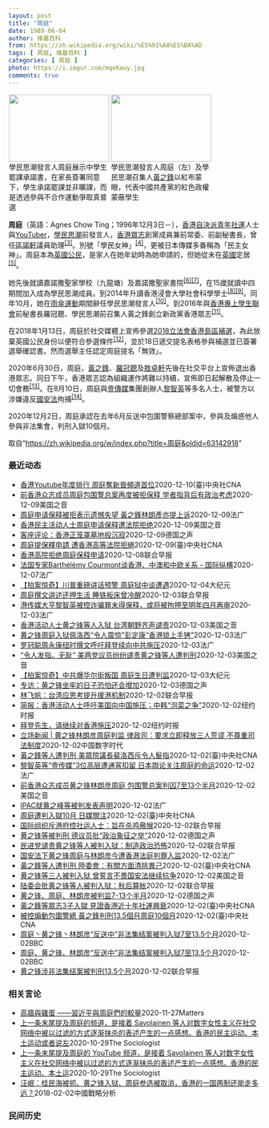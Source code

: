 ```yaml
---
layout: post
title: "周庭"
date: 1989-06-04
author: 维基百科
from: https://zh.wikipedia.org/wiki/%E5%91%A8%E5%BA%AD
tags: [ 周庭, 维基百科 ]
categories: [ 周庭 ]
photo: https://i.imgur.com/mqeKauy.jpg
comments: true
---
```

<div class="mw-parser-output">
<style data-mw-deduplicate="TemplateStyles:r61200722/mw-parser-output/.tmulti">.mw-parser-output .tmulti .thumbinner{display:flex;flex-direction:column}.mw-parser-output .tmulti .trow{display:flex;flex-direction:row;clear:left;flex-wrap:wrap;width:100%;box-sizing:border-box}.mw-parser-output .tmulti .tsingle{margin:1px;float:left}.mw-parser-output .tmulti .theader{clear:both;font-weight:bold;text-align:center;align-self:center;background-color:transparent;width:100%}.mw-parser-output .tmulti .thumbcaption{text-align:left;background-color:transparent}.mw-parser-output .tmulti .text-align-left{text-align:left}.mw-parser-output .tmulti .text-align-right{text-align:right}.mw-parser-output .tmulti .text-align-center{text-align:center}@media all and (max-width:720px){.mw-parser-output .tmulti .thumbinner{width:100%!important;box-sizing:border-box;max-width:none!important;align-items:center}.mw-parser-output .tmulti .trow{justify-content:center}.mw-parser-output .tmulti .tsingle{float:none!important;max-width:100%!important;box-sizing:border-box;text-align:center}.mw-parser-output .tmulti .thumbcaption{text-align:center}}</style><div class="thumb tmulti tright"><div class="thumbinner" style="width:408px;max-width:408px"><div class="trow"><div class="tsingle" style="width:202px;max-width:202px"><div class="thumbimage"><a href="/wiki/File:%E9%A6%99%E6%B8%AF%E5%AD%B8%E6%B0%91%E6%80%9D%E6%BD%AE%E5%AE%A3%E4%BD%88926%E4%B8%AD%E5%AD%B8%E7%94%9F%E7%BD%B7%E8%AA%B2%E5%AE%89%E6%8E%92_(2).jpg" class="image"><img alt="" src="//upload.wikimedia.org/wikipedia/commons/thumb/f/f4/%E9%A6%99%E6%B8%AF%E5%AD%B8%E6%B0%91%E6%80%9D%E6%BD%AE%E5%AE%A3%E4%BD%88926%E4%B8%AD%E5%AD%B8%E7%94%9F%E7%BD%B7%E8%AA%B2%E5%AE%89%E6%8E%92_%282%29.jpg/200px-%E9%A6%99%E6%B8%AF%E5%AD%B8%E6%B0%91%E6%80%9D%E6%BD%AE%E5%AE%A3%E4%BD%88926%E4%B8%AD%E5%AD%B8%E7%94%9F%E7%BD%B7%E8%AA%B2%E5%AE%89%E6%8E%92_%282%29.jpg" decoding="async" width="200" height="134" srcset="//upload.wikimedia.org/wikipedia/commons/thumb/f/f4/%E9%A6%99%E6%B8%AF%E5%AD%B8%E6%B0%91%E6%80%9D%E6%BD%AE%E5%AE%A3%E4%BD%88926%E4%B8%AD%E5%AD%B8%E7%94%9F%E7%BD%B7%E8%AA%B2%E5%AE%89%E6%8E%92_%282%29.jpg/300px-%E9%A6%99%E6%B8%AF%E5%AD%B8%E6%B0%91%E6%80%9D%E6%BD%AE%E5%AE%A3%E4%BD%88926%E4%B8%AD%E5%AD%B8%E7%94%9F%E7%BD%B7%E8%AA%B2%E5%AE%89%E6%8E%92_%282%29.jpg 1.5x, //upload.wikimedia.org/wikipedia/commons/thumb/f/f4/%E9%A6%99%E6%B8%AF%E5%AD%B8%E6%B0%91%E6%80%9D%E6%BD%AE%E5%AE%A3%E4%BD%88926%E4%B8%AD%E5%AD%B8%E7%94%9F%E7%BD%B7%E8%AA%B2%E5%AE%89%E6%8E%92_%282%29.jpg/400px-%E9%A6%99%E6%B8%AF%E5%AD%B8%E6%B0%91%E6%80%9D%E6%BD%AE%E5%AE%A3%E4%BD%88926%E4%B8%AD%E5%AD%B8%E7%94%9F%E7%BD%B7%E8%AA%B2%E5%AE%89%E6%8E%92_%282%29.jpg 2x" data-file-width="1024" data-file-height="685"></a></div><div class="thumbcaption">學民思潮發言人周庭展示中學生罷課承諾書，在家長簽署同意下，學生承諾罷課並非曠課，而是透過參與不合作運動爭取真普選</div></div><div class="tsingle" style="width:202px;max-width:202px"><div class="thumbimage"><a href="/wiki/File:%E9%A6%99%E6%B8%AF%E5%AD%B8%E6%B0%91%E6%80%9D%E6%BD%AE%E5%AE%A3%E4%BD%88926%E4%B8%AD%E5%AD%B8%E7%94%9F%E7%BD%B7%E8%AA%B2%E5%AE%89%E6%8E%92_(6).jpg" class="image"><img alt="" src="//upload.wikimedia.org/wikipedia/commons/thumb/a/ab/%E9%A6%99%E6%B8%AF%E5%AD%B8%E6%B0%91%E6%80%9D%E6%BD%AE%E5%AE%A3%E4%BD%88926%E4%B8%AD%E5%AD%B8%E7%94%9F%E7%BD%B7%E8%AA%B2%E5%AE%89%E6%8E%92_%286%29.jpg/200px-%E9%A6%99%E6%B8%AF%E5%AD%B8%E6%B0%91%E6%80%9D%E6%BD%AE%E5%AE%A3%E4%BD%88926%E4%B8%AD%E5%AD%B8%E7%94%9F%E7%BD%B7%E8%AA%B2%E5%AE%89%E6%8E%92_%286%29.jpg" decoding="async" width="200" height="134" srcset="//upload.wikimedia.org/wikipedia/commons/thumb/a/ab/%E9%A6%99%E6%B8%AF%E5%AD%B8%E6%B0%91%E6%80%9D%E6%BD%AE%E5%AE%A3%E4%BD%88926%E4%B8%AD%E5%AD%B8%E7%94%9F%E7%BD%B7%E8%AA%B2%E5%AE%89%E6%8E%92_%286%29.jpg/300px-%E9%A6%99%E6%B8%AF%E5%AD%B8%E6%B0%91%E6%80%9D%E6%BD%AE%E5%AE%A3%E4%BD%88926%E4%B8%AD%E5%AD%B8%E7%94%9F%E7%BD%B7%E8%AA%B2%E5%AE%89%E6%8E%92_%286%29.jpg 1.5x, //upload.wikimedia.org/wikipedia/commons/thumb/a/ab/%E9%A6%99%E6%B8%AF%E5%AD%B8%E6%B0%91%E6%80%9D%E6%BD%AE%E5%AE%A3%E4%BD%88926%E4%B8%AD%E5%AD%B8%E7%94%9F%E7%BD%B7%E8%AA%B2%E5%AE%89%E6%8E%92_%286%29.jpg/400px-%E9%A6%99%E6%B8%AF%E5%AD%B8%E6%B0%91%E6%80%9D%E6%BD%AE%E5%AE%A3%E4%BD%88926%E4%B8%AD%E5%AD%B8%E7%94%9F%E7%BD%B7%E8%AA%B2%E5%AE%89%E6%8E%92_%286%29.jpg 2x" data-file-width="1936" data-file-height="1296"></a></div><div class="thumbcaption">學民思潮發言人周庭（左）及學民思潮召集人<a href="/wiki/%E9%BB%83%E4%B9%8B%E9%8B%92" title="黃之鋒">黃之鋒</a>以紅布蒙眼，代表中國共產黨的紅色政權蒙蔽學生</div></div></div></div></div>
<p><b>周庭</b>（英語：<span lang="en">Agnes Chow Ting</span>；1996年12月3日<span class="useeditintro" title="Template:BLP editintro">－</span>），<a href="/wiki/%E9%A6%99%E6%B8%AF" title="香港">香港</a><a href="/wiki/%E8%87%AA%E6%B1%BA%E6%B4%BE" title="自決派">自決派</a><a href="/wiki/%E7%A4%BE%E6%9C%83%E9%81%8B%E5%8B%95" title="社會運動">青年社運</a>人士與<a href="/wiki/YouTuber" title="YouTuber">YouTuber</a>，<a href="/wiki/%E5%AD%B8%E6%B0%91%E6%80%9D%E6%BD%AE" title="學民思潮">學民思潮</a>前發言人，<a href="/wiki/%E9%A6%99%E6%B8%AF%E7%9C%BE%E5%BF%97" title="香港眾志">香港眾志</a>創黨成員兼前常委、前副秘書長，曾任<a href="/wiki/%E5%8D%80%E8%AB%BE%E8%BB%92" title="區諾軒">區諾軒</a>議員助理<sup id="cite_ref-3" class="reference"><a href="#cite_note-3">[3]</a></sup>。別號「學民女神」<sup id="cite_ref-:3_4-0" class="reference"><a href="#cite_note-:3-4">[4]</a></sup>，更被日本傳媒多番稱為「民主女神」。周庭本為<a href="/wiki/%E8%8B%B1%E5%9C%8B%E5%9C%8B%E7%B1%8D" class="mw-redirect" title="英國國籍">英國公民</a>，是家人在她年幼時為她申請的，但她從未在<a href="/wiki/%E8%8B%B1%E5%9C%8B" class="mw-redirect" title="英國">英國</a>定居<sup id="cite_ref-5" class="reference"><a href="#cite_note-5">[5]</a></sup>。
</p><p>她先後就讀嘉諾撒聖家學校（九龍塘）及嘉諾撒聖家書院<sup id="cite_ref-:4_6-0" class="reference"><a href="#cite_note-:4-6">[6]</a></sup><sup id="cite_ref-:5_7-0" class="reference"><a href="#cite_note-:5-7">[7]</a></sup>，在15歲就讀中四期間加入成為學民思潮成員。到2014年升讀香港浸會大學社會科學學士<sup id="cite_ref-:6_8-0" class="reference"><a href="#cite_note-:6-8">[8]</a></sup><sup id="cite_ref-:7_9-0" class="reference"><a href="#cite_note-:7-9">[9]</a></sup>。同年10月，她在<a href="/wiki/%E9%9B%A8%E5%82%98%E9%81%8B%E5%8B%95" class="mw-redirect" title="雨傘運動">雨傘運動</a>期間辭任學民思潮發言人<sup id="cite_ref-:8_10-0" class="reference"><a href="#cite_note-:8-10">[10]</a></sup>。到2016年與<a href="/wiki/%E9%A6%99%E6%B8%AF%E5%B0%88%E4%B8%8A%E5%AD%B8%E7%94%9F%E8%81%AF%E6%9C%83" title="香港專上學生聯會">香港專上學生聯會</a>前秘書長羅冠聰、學民思潮前召集人黃之鋒創立新政黨香港眾志<sup id="cite_ref-:9_11-0" class="reference"><a href="#cite_note-:9-11">[11]</a></sup>。
</p><p>在2018年1月13日，周庭於社交媒體上宣佈參選<a href="/wiki/2018%E5%B9%B43%E6%9C%88%E9%A6%99%E6%B8%AF%E7%AB%8B%E6%B3%95%E6%9C%83%E8%A3%9C%E9%81%B8" title="2018年3月香港立法會補選">2018立法會香港島區補選</a>，為此放棄英國公民身份以便符合參選條件<sup id="cite_ref-12" class="reference"><a href="#cite_note-12">[12]</a></sup>，並於18日遞交提名表格參與補選並已簽署選舉確認書。然而選舉主任認定周庭提名「無效」。
</p><p>2020年6月30日，周庭，<a href="/wiki/%E9%BB%83%E4%B9%8B%E9%8B%92" title="黃之鋒">黃之鋒</a>、<a href="/wiki/%E7%BE%85%E5%86%A0%E8%81%B0" title="羅冠聰">羅冠聰</a>及<a href="/w/index.php?title=%E6%95%96%E5%8D%93%E8%BB%92&amp;action=edit&amp;redlink=1" class="new" title="敖卓軒（页面不存在）">敖卓軒</a>先後在社交平台上宣佈退出香港眾志。同日下午，香港眾志認為組織運作將難以持續，宣佈即日起解散及停止一切會務<sup id="cite_ref-13" class="reference"><a href="#cite_note-13">[13]</a></sup>。在8月10日，周庭與<a href="/wiki/%E5%A3%B9%E5%82%B3%E5%AA%92" title="壹傳媒">壹傳媒</a>集團創辦人<a href="/wiki/%E9%BB%8E%E6%99%BA%E8%8B%B1" title="黎智英">黎智英</a>等多名人士，被警方以涉嫌違反<a href="/wiki/%E6%B8%AF%E7%89%88%E5%9C%8B%E5%AE%89%E6%B3%95" class="mw-redirect" title="港版國安法">國安法</a>拘捕<sup id="cite_ref-:10_14-0" class="reference"><a href="#cite_note-:10-14">[14]</a></sup>。
</p><p>2020年12月2日，周庭承認在去年6月反送中包圍警察總部案中，參與及煽惑他人參與非法集會，判刑入獄10個月。
</p>
</div><noscript><img src="//zh.wikipedia.org/wiki/Special:CentralAutoLogin/start?type=1x1" alt="" title="" width="1" height="1" style="border: none; position: absolute;"></noscript>
<div class="printfooter">取自“<a dir="ltr" href="https://zh.wikipedia.org/w/index.php?title=周庭&amp;oldid=63142918">https://zh.wikipedia.org/w/index.php?title=周庭&amp;oldid=63142918</a>”</div><div id="recent-news"><h3>最近动态</h3><ul><li><a href="https://nodebe4.github.io/waimei/2020-12-10/%E9%A6%99%E6%B8%AFYoutube%E5%B9%B4%E5%BA%A6%E6%8E%92%E8%A1%8C-%E5%91%A8%E5%BA%AD%E5%A5%AA%E6%96%B0%E6%99%89%E9%A0%BB%E9%81%93%E9%A6%96%E4%BD%8D" title="香港Youtube年度排行 周庭奪新晉頻道首位—— （中央社台北10日電）YouTube香港8日公布2020年度排行，周庭的頻道獲新晉頻道首位；香港電台製作「鏗鏘集：7.21誰主真相」獲年度熱門...">香港Youtube年度排行 周庭奪新晉頻道首位</a><time>2020-12-10</time><a class="tag">(臺)中央社CNA</a></li>
<li><a href="https://nodebe4.github.io/waimei/2020-12-09/%E5%89%8D%E9%A6%99%E6%B8%AF%E4%BC%97%E5%BF%97%E6%88%90%E5%91%98%E5%91%A8%E5%BA%AD%E5%8C%85%E5%9B%B4%E8%AD%A6%E6%80%BB%E6%A1%88%E5%86%8D%E5%BA%A6%E8%A2%AB%E6%8B%92%E4%BF%9D%E9%87%8A-%E5%AD%A6%E8%80%85%E6%8C%87%E8%83%8C%E5%90%8E%E6%9C%89%E6%94%BF%E6%B2%BB%E8%80%83%E8%99%91" title="前香港众志成员周庭包围警总案再度被拒保释 学者指背后有政治考虑—— Wed, 09 Dec 2020 16:53:05 GMT 前香港众志成员周庭 (资料图片） 前香港众志成员周庭与黄之锋及林朗...">前香港众志成员周庭包围警总案再度被拒保释 学者指背后有政治考虑</a><time>2020-12-09</time><a class="tag">美国之音</a></li>
<li><a href="https://nodebe4.github.io/waimei/2020-12-09/%E5%91%A8%E5%BA%AD%E7%94%B3%E8%AF%B7%E4%BF%9D%E9%87%8A%E8%A2%AB%E6%8B%92%E8%A1%A8%E7%A4%BA%E9%81%97%E6%86%BE%E5%A4%B1%E6%9C%9B-%E9%BB%83%E4%B9%8B%E9%8B%92%E6%9E%97%E6%9C%97%E5%BD%A5%E4%BA%A6%E6%8F%90%E4%B8%8A%E8%AF%89" title="周庭申请保释被拒表示遗憾失望 黃之鋒林朗彥亦提上诉—— 09/12/2020 - 12:27 前香港众志成员周庭被指去年6月21日包围湾仔警察总部，承认煽惑他人明知而参与未经批准集结，以及参与未...">周庭申请保释被拒表示遗憾失望 黃之鋒林朗彥亦提上诉</a><time>2020-12-09</time><a class="tag">法广</a></li>
<li><a href="https://nodebe4.github.io/waimei/2020-12-09/%E9%A6%99%E6%B8%AF%E6%B0%91%E4%B8%BB%E6%B4%BB%E5%8A%A8%E4%BA%BA%E5%A3%AB%E5%91%A8%E5%BA%AD%E7%94%B3%E8%AF%B7%E4%BF%9D%E9%87%8A%E9%81%AD%E6%B3%95%E9%99%A2%E6%8B%92%E7%BB%9D" title="香港民主活动人士周庭申请保释遭法院拒绝—— Wed, 09 Dec 2020 14:29:24 GMT 前香港众志成员周庭从警车上透过车窗向外看。（2020年8月10日） 前香港众志成员周庭因涉...">香港民主活动人士周庭申请保释遭法院拒绝</a><time>2020-12-09</time><a class="tag">美国之音</a></li>
<li><a href="https://nodebe4.github.io/waimei/2020-12-09/%E5%AE%A2%E5%BA%A7%E8%AF%84%E8%AE%BA-%E9%A6%99%E6%B8%AF%E6%AD%A3%E7%AC%BC%E7%BD%A9%E5%A2%93%E5%9C%B0%E8%88%AC%E6%B2%89%E5%AF%82" title="客座评论：香港正笼罩墓地般沉寂—— Alexander Görlach2020-12-09T13:13:10.874Z 黄之锋和他的另两名志同道合者林朗彦、周庭 （德国之声中文网）在香港，也有人...">客座评论：香港正笼罩墓地般沉寂</a><time>2020-12-09</time><a class="tag">德国之声</a></li>
<li><a href="https://nodebe4.github.io/waimei/2020-12-09/%E5%91%A8%E5%BA%AD%E6%8F%90%E4%BF%9D%E9%87%8B%E7%94%B3%E8%AB%8B-%E9%81%AD%E9%A6%99%E6%B8%AF%E9%AB%98%E7%AD%89%E6%B3%95%E9%99%A2%E6%8B%92%E7%B5%95" title="周庭提保釋申請 遭香港高等法院拒絕—— 前香港眾志成員周庭（前）向高等法院申請交保，9日遭拒絕。圖為周庭11月23日出庭。（中通社提供） （中央社記者張謙香港9日電）前香港眾志成員周庭早前被地方...">周庭提保釋申請 遭香港高等法院拒絕</a><time>2020-12-09</time><a class="tag">(臺)中央社CNA</a></li>
<li><a href="https://nodebe4.github.io/waimei/2020-12-08/%E9%A6%99%E6%B8%AF%E9%AB%98%E9%99%A2%E6%8B%92%E7%BB%9D%E5%91%A8%E5%BA%AD%E4%BF%9D%E9%87%8A%E7%94%B3%E8%AF%B7" title="香港高院拒绝周庭保释申请—— 前香港众志成员周庭因“6.21”包围警总事件被判入狱10个月，法庭今天拒绝了她的保释申请。 据星岛日报报道，周庭因去年“6.21”包围警总事件，承认煽惑他人参与未经...">香港高院拒绝周庭保释申请</a><time>2020-12-08</time><a class="tag">联合早报</a></li>
<li><a href="https://nodebe4.github.io/waimei/2020-12-07/%E6%B3%95%E5%9B%BD%E4%B8%93%E5%AE%B6Barth%C3%A9l%C3%A9my-Courmont%E8%B0%88%E9%A6%99%E6%B8%AF-%E4%B8%AD%E6%BE%B3%E5%92%8C%E4%B8%AD%E6%AC%A7%E5%85%B3%E7%B3%BB-%E5%9B%BD%E9%99%85%E7%BA%B5%E6%A8%AA" title="法国专家Barthélémy Courmont谈香港、中澳和中欧关系 - 国际纵横—— 08/12/2020 - 01:15 香港三名年轻的民主活动人士黄之锋、周庭和林朗彦因去年包围香港警察总部...">法国专家Barthélémy Courmont谈香港、中澳和中欧关系 - 国际纵横</a><time>2020-12-07</time><a class="tag">法广</a></li>
<li><a href="https://nodebe4.github.io/waimei/2020-12-04/%E6%8B%8D%E6%A1%88%E6%83%8A%E5%A5%87-%E5%B7%9D%E6%99%AE%E9%87%8D%E7%A3%85%E8%AE%B2%E8%AF%9D%E9%A2%84%E8%AD%A6-%E5%91%A8%E5%BA%AD%E7%8B%B1%E4%B8%AD%E8%B0%88%E9%81%AD%E9%81%87" title="【拍案惊奇】川普重磅讲话预警 周庭狱中谈遭遇—— 【大纪元2020年12月04日讯】大家好，欢迎收看《新闻拍案惊奇》，我是大宇。 【川普讲话重要讯息：奋战到底 别无选择】 美国总统川普在12月2...">【拍案惊奇】川普重磅讲话预警 周庭狱中谈遭遇</a><time>2020-12-04</time><a class="tag">大纪元</a></li>
<li><a href="https://nodebe4.github.io/waimei/2020-12-03/%E5%91%A8%E5%BA%AD%E6%92%B0%E6%96%87%E8%AE%B2%E8%BF%B0%E8%BF%98%E6%8A%BC%E7%94%9F%E6%B4%BB-%E7%9D%A1%E9%93%81%E6%9D%BF%E5%BA%8A%E6%9B%BE%E5%86%B7%E9%86%92" title="周庭撰文讲述还押生活 睡铁板床曾冷醒—— 此前因去年6月21日包围警总案被判入狱10个月的前香港众志高层周庭今天（3日）在个人社交媒体发表自己等候判刑期间，在拘留所写的公开信。 她在信中提到判刑...">周庭撰文讲述还押生活 睡铁板床曾冷醒</a><time>2020-12-03</time><a class="tag">联合早报</a></li>
<li><a href="https://nodebe4.github.io/waimei/2020-12-03/%E6%B8%AF%E4%BC%A0%E5%AA%92%E5%A4%A7%E4%BA%A8%E9%BB%8E%E6%99%BA%E8%8B%B1%E8%A2%AB%E6%8E%A7%E8%AF%88%E9%AA%97%E7%BD%AA%E6%9C%AA%E5%BE%97%E4%BF%9D%E9%87%8A-%E6%88%96%E5%B0%86%E8%A2%AB%E6%8B%98%E6%8A%BC%E8%87%B3%E6%98%8E%E5%B9%B4%E5%9B%9B%E6%9C%88%E5%86%8D%E5%AE%A1" title="港传媒大亨黎智英被控诈骗罪未得保释，或将被拘押至明年四月再审—— 03/12/2020 - 13:18 香港抗争运动领袖人物、前香港众志组织骨干成员黄之锋、周庭及郑朗彦被判刑入狱的同一天， 香港...">港传媒大亨黎智英被控诈骗罪未得保释，或将被拘押至明年四月再审</a><time>2020-12-03</time><a class="tag">法广</a></li>
<li><a href="https://nodebe4.github.io/waimei/2020-12-03/%E9%A6%99%E6%B8%AF%E6%B4%BB%E5%8A%A8%E4%BA%BA%E5%A3%AB%E9%BB%84%E4%B9%8B%E9%94%8B%E7%AD%89%E4%BA%BA%E5%85%A5%E7%8B%B1-%E5%8F%B0%E6%B9%BE%E6%9C%9D%E9%87%8E%E9%BD%90%E5%A3%B0%E8%B0%B4%E8%B4%A3" title="香港活动人士黄之锋等人入狱 台湾朝野齐声谴责—— Thu, 03 Dec 2020 09:44:04 GMT （自右至左）前香港众志秘书长黄之锋、主席林朗彦及成员周庭2020年11月23日到达西...">香港活动人士黄之锋等人入狱 台湾朝野齐声谴责</a><time>2020-12-03</time><a class="tag">美国之音</a></li>
<li><a href="https://nodebe4.github.io/waimei/2020-12-03/%E9%BB%84%E4%B9%8B%E9%94%8B%E5%91%A8%E5%BA%AD%E5%85%A5%E7%8B%B1%E4%BD%A9%E6%B4%9B%E8%A5%BF-%E4%BB%A4%E4%BA%BA%E9%9C%87%E6%83%8A-%E5%BD%AD%E5%AE%9A%E5%BA%B7-%E9%A6%99%E6%B8%AF%E9%94%81%E4%B8%8A%E6%89%8B%E9%93%90" title="黄之锋周庭入狱佩洛西“令人震惊”彭定康“香港锁上手铐”—— 03/12/2020 - 09:24 前香港众志秘书长黄之锋、成员周庭及主席林朗彦，因去年6月21日参与包围警察总部，被判囚7至13....">黄之锋周庭入狱佩洛西“令人震惊”彭定康“香港锁上手铐”</a><time>2020-12-03</time><a class="tag">法广</a></li>
<li><a href="https://nodebe4.github.io/waimei/2020-12-03/%E7%BD%97%E5%86%A0%E8%81%AA%E5%91%A8%E6%B0%B8%E5%BA%B7%E7%BA%BD%E6%97%B6%E6%92%B0%E6%96%87%E5%91%BC%E5%90%81%E6%8B%9C%E7%99%BB%E7%BB%AD%E5%90%91%E4%B8%AD%E5%85%B1%E6%96%BD%E5%8E%8B" title="罗冠聪周永康纽时撰文呼吁拜登续向中共施压—— 03/12/2020 - 09:44 在黄之锋、周庭和林朗彦三人因非法包围警察总部而被判入狱之际，他们的“民主战友”罗冠聪和周永康则在纽约时报撰文，...">罗冠聪周永康纽时撰文呼吁拜登续向中共施压</a><time>2020-12-03</time><a class="tag">法广</a></li>
<li><a href="https://nodebe4.github.io/waimei/2020-12-03/%E4%BB%A4%E4%BA%BA%E5%8F%91%E6%8C%87-%E6%97%A0%E8%80%BB-%E7%BE%8E%E4%B8%A4%E5%85%9A%E8%AE%AE%E5%91%98%E7%BA%B7%E7%BA%B7%E8%B0%B4%E8%B4%A3%E9%BB%84%E4%B9%8B%E9%94%8B%E7%AD%89%E4%BA%BA%E9%81%AD%E5%88%A4%E5%88%91" title="“令人发指、无耻” 美两党议员纷纷谴责黄之锋等人遭判刑—— Thu, 03 Dec 2020 07:57:55 GMT 资料照组图：（由左至右）黄之锋、林朗彦、周庭。 前香港众志秘书长黄之锋、前...">“令人发指、无耻” 美两党议员纷纷谴责黄之锋等人遭判刑</a><time>2020-12-03</time><a class="tag">美国之音</a></li>
<li><a href="https://nodebe4.github.io/waimei/2020-12-03/%E6%8B%8D%E6%A1%88%E6%83%8A%E5%A5%87-%E4%B8%AD%E5%85%B1%E7%88%86%E5%8D%8E%E5%B0%94%E8%A1%97%E5%8F%9B%E5%9B%BD-%E5%91%A8%E5%BA%AD%E7%94%9F%E6%97%A5%E9%81%AD%E5%88%A4%E7%9B%91" title="【拍案惊奇】中共爆华尔街叛国 周庭生日遭判监—— 【大纪元2020年12月03日讯】大家好，欢迎收看《新闻拍案惊奇》，我是大宇。 【川普对抗四种势力 林伍德：又是1776时刻】 11月3日之后，...">【拍案惊奇】中共爆华尔街叛国 周庭生日遭判监</a><time>2020-12-03</time><a class="tag">大纪元</a></li>
<li><a href="https://nodebe4.github.io/waimei/2020-12-03/%E4%B8%93%E8%AE%BF-%E9%BB%84%E4%B9%8B%E9%94%8B%E5%9D%90%E7%89%A2%E7%9A%84%E6%97%A5%E5%AD%90%E6%81%90%E6%80%95%E8%BF%98%E4%BC%9A%E5%A2%9E%E5%8A%A0" title="专访：黄之锋坐牢的日子恐怕还会增加—— William Yang2020-12-03T06:40:08.841Z 黄之锋、周庭与林朗彦三人12月2日正式遭香港法庭判刑入狱。 (德国之声中文网) ...">专访：黄之锋坐牢的日子恐怕还会增加</a><time>2020-12-03</time><a class="tag">德国之声</a></li>
<li><a href="https://nodebe4.github.io/waimei/2020-12-02/%E6%9E%97%E9%A3%9E%E5%B8%86-%E5%8F%B0%E6%B9%BE%E5%BA%94%E6%80%9D%E8%80%83%E6%8F%90%E5%8D%87%E6%8F%B4%E6%B8%AF%E6%9C%BA%E5%88%B6" title="林飞帆：台湾应思考提升援港机制—— 前香港众志秘书长黄之锋、前主席林朗彦及成员周庭昨天被判入狱，民进党副秘书长林飞帆今天（3日）说，台湾应该更进一步思考，如何提升援港的机制和方案。 据台湾《联合...">林飞帆：台湾应思考提升援港机制</a><time>2020-12-02</time><a class="tag">联合早报</a></li>
<li><a href="https://nodebe4.github.io/waimei/2020-12-02/%E7%AE%80%E6%8A%A5-%E9%A6%99%E6%B8%AF%E6%B4%BB%E5%8A%A8%E4%BA%BA%E5%A3%AB%E5%91%BC%E5%90%81%E7%BE%8E%E5%9B%BD%E5%90%91%E4%B8%AD%E5%9B%BD%E6%96%BD%E5%8E%8B-%E4%B8%AD%E9%9F%A9-%E6%B3%A1%E8%8F%9C%E4%B9%8B%E4%BA%89" title="简报：香港活动人士呼吁美国向中国施压；中韩“泡菜之争”—— KONEY BAI,KONEY BAI2020-12-03 09:59:12 11月23日，民主活动人士（左起）周庭、林朗彦、黄之锋在...">简报：香港活动人士呼吁美国向中国施压；中韩“泡菜之争”</a><time>2020-12-02</time><a class="tag">纽约时报</a></li>
<li><a href="https://nodebe4.github.io/waimei/2020-12-02/%E6%8B%9C%E7%99%BB%E5%85%88%E7%94%9F-%E8%AF%B7%E7%BB%A7%E7%BB%AD%E5%AF%B9%E9%A6%99%E6%B8%AF%E6%96%BD%E5%8E%8B" title="拜登先生，请继续对香港施压—— 周永康,周永康2020-12-03 10:05:13 11月23日，民主活动人士（左起）周庭、林朗彦、黄之锋在香港出庭前。 香港民主运动的两位偶像黄之锋和周庭即将...">拜登先生，请继续对香港施压</a><time>2020-12-02</time><a class="tag">纽约时报</a></li>
<li><a href="https://nodebe4.github.io/waimei/2020-12-02/%E7%AB%8B%E5%9C%BA%E6%96%B0%E9%97%BB-%E9%BB%84%E4%B9%8B%E9%94%8B%E6%9E%97%E6%9C%97%E5%BD%A6%E5%91%A8%E5%BA%AD%E5%88%A4%E7%9B%91-%E5%BE%8B%E6%94%BF%E5%8F%B8-%E8%A6%81%E6%B1%82%E7%AB%8B%E5%8D%B3%E9%87%8A%E6%94%BE%E4%B8%89%E4%BA%BA%E8%8D%92%E8%B0%AC-%E4%B8%8D%E5%B0%8A%E9%87%8D%E5%8F%B8%E6%B3%95%E5%88%B6%E5%BA%A6" title="立场新闻 | 黄之锋林朗彦周庭判监 律政司：要求立即释放三人荒谬 不尊重司法制度—— [ 前香港众志秘书长黄之锋、主席林朗彦和成员周庭，被控煽惑、组织及参与未经批准集结等三罪，今（2 日）分别被...">立场新闻 | 黄之锋林朗彦周庭判监  律政司：要求立即释放三人荒谬  不尊重司法制度</a><time>2020-12-02</time><a class="tag">中国数字时代</a></li>
<li><a href="https://nodebe4.github.io/waimei/2020-12-02/%E9%BB%83%E4%B9%8B%E9%8B%92%E7%AD%89%E4%BA%BA%E9%81%AD%E5%88%A4%E5%88%91-%E7%BE%8E%E7%9C%BE%E9%99%A2%E8%AD%B0%E9%95%B7%E8%A3%B4%E6%B4%9B%E8%A5%BF%E6%96%A5%E4%BB%A4%E4%BA%BA%E9%AB%AE%E6%8C%87" title="黃之鋒等人遭判刑 美眾院議長裴洛西斥令人髮指—— （中央社記者徐薇婷華盛頓2日專電）前「香港眾志」成員黃之鋒、周庭及林朗彥3人被法院判處監禁數月不等。美國眾院議長裴洛西今天斥責中國行徑令人髮指，...">黃之鋒等人遭判刑 美眾院議長裴洛西斥令人髮指</a><time>2020-12-02</time><a class="tag">(臺)中央社CNA</a></li>
<li><a href="https://nodebe4.github.io/waimei/2020-12-02/%E9%BB%8E%E6%99%BA%E8%8B%B1%E7%AD%89-%E5%A3%B9%E4%BC%A0%E5%AA%92-3%E4%BD%8D%E9%AB%98%E5%B1%82%E9%81%AD%E9%80%9A%E5%AE%B5%E6%89%A3%E7%95%99-%E6%97%A5%E6%9C%AC%E8%88%86%E8%AE%BA%E5%85%B3%E6%B3%A8%E5%91%A8%E5%BA%AD%E7%9A%84%E5%91%BD%E8%BF%90" title="黎智英等“壹传媒”3位高层遭通宵扣留 日本舆论关注周庭的命运—— 02/12/2020 - 21:26 香港“壹传媒”创办人黎智英、集团总裁周达权、行政总监黄伟强等3人被控诈骗罪，12月2日中午...">黎智英等“壹传媒”3位高层遭通宵扣留 日本舆论关注周庭的命运</a><time>2020-12-02</time><a class="tag">法广</a></li>
<li><a href="https://nodebe4.github.io/waimei/2020-12-02/%E5%89%8D%E9%A6%99%E6%B8%AF%E4%BC%97%E5%BF%97%E6%88%90%E5%91%98%E9%BB%84%E4%B9%8B%E9%94%8B%E6%9E%97%E6%9C%97%E5%BD%A6%E5%91%A8%E5%BA%AD-%E5%8C%85%E5%9B%B4%E8%AD%A6%E6%80%BB%E6%A1%88%E5%88%A4%E5%9B%9A7%E8%87%B313%E4%B8%AA%E5%8D%8A%E6%9C%88" title="前香港众志成员黄之锋林朗彦周庭 包围警总案判囚7至13个半月—— Wed, 02 Dec 2020 17:46:59 GMT 前香港众志秘书长黄之锋(右起)、前成员周庭、前主席林朗彦。 (美国之...">前香港众志成员黄之锋林朗彦周庭 包围警总案判囚7至13个半月</a><time>2020-12-02</time><a class="tag">美国之音</a></li>
<li><a href="https://nodebe4.github.io/waimei/2020-12-02/IPAC%E5%B0%B1%E9%BB%84%E4%B9%8B%E5%B3%B0%E7%AD%89%E8%A2%AB%E5%88%A4%E5%8F%91%E8%A1%A8%E5%A3%B0%E6%98%8E" title="IPAC就黄之峰等被判发表声明—— 02/12/2020 - 16:58 香港众志前秘书长黄之锋12月2日因为触犯“煽惑他人明知而参与未经批准集结”等罪被法庭判处入狱13个半月，同案被告的周庭和...">IPAC就黄之峰等被判发表声明</a><time>2020-12-02</time><a class="tag">法广</a></li>
<li><a href="https://nodebe4.github.io/waimei/2020-12-02/%E5%91%A8%E5%BA%AD%E9%81%AD%E5%88%A4%E5%85%A5%E7%8D%8410%E6%9C%88-%E6%97%A5%E5%AA%92%E9%97%9C%E6%B3%A8" title="周庭遭判入獄10月 日媒關注—— 前香港眾志成員周庭2日被以「煽惑他人明知而參與未經批准集結」罪，判處有期徒刑10個月。這是周庭首次被定罪入獄。圖為她11月23日前往法院出庭。（中通社提供）中央...">周庭遭判入獄10月 日媒關注</a><time>2020-12-02</time><a class="tag">(臺)中央社CNA</a></li>
<li><a href="https://nodebe4.github.io/waimei/2020-12-02/%E5%9B%BD%E9%99%85%E7%BB%84%E7%BB%87%E6%96%A5%E6%B8%AF%E5%BA%9C%E6%8E%A7%E7%A4%BE%E8%BF%90%E4%BA%BA%E5%A3%AB-%E6%97%A8%E5%9C%A8%E6%9D%80%E9%B8%A1%E5%84%86%E7%8C%B4" title="国际组织斥港府控社运人士：旨在杀鸡儆猴—— 前“香港众志”秘书长黄之锋、主席林朗彦及成员周庭，去年6月21日包围警总的案件，三人今日在西九龙裁判法院分别判处监禁，即时入狱。国际组织对此批评是杀鸡...">国际组织斥港府控社运人士：旨在杀鸡儆猴</a><time>2020-12-02</time><a class="tag">联合早报</a></li>
<li><a href="https://nodebe4.github.io/waimei/2020-12-02/%E9%BB%84%E4%B9%8B%E9%94%8B%E7%AD%89%E8%A2%AB%E5%88%A4%E5%88%91-%E5%BE%B7%E8%AE%AE%E5%91%98%E6%89%B9-%E6%94%BF%E6%B2%BB%E8%B1%A1%E5%BE%81%E4%B9%8B%E4%B8%BE" title="黄之锋等被判刑 德议员批“政治象征之举”—— 2020-12-02T09:05:04.684Z 周庭、林朗彦、黄之锋(由左至右) （德国之声中文网）黄之锋被控组织与参与去年包围警总的抗议活动，他...">黄之锋等被判刑  德议员批“政治象征之举”</a><time>2020-12-02</time><a class="tag">德国之声</a></li>
<li><a href="https://nodebe4.github.io/waimei/2020-12-02/%E6%B0%91%E8%BF%9B%E5%85%9A%E8%B0%B4%E8%B4%A3%E9%BB%84%E4%B9%8B%E9%94%8B%E7%AD%89%E4%BA%BA%E8%A2%AB%E5%88%A4%E5%85%A5%E7%8B%B1-%E5%88%B6%E9%80%A0%E6%94%BF%E6%B2%BB%E6%81%90%E6%80%96" title="民进党谴责黄之锋等人被判入狱：制造政治恐怖—— 前“香港众志”成员黄之锋、周庭及林朗彦，去年6月21日涉嫌包围香港警察总部，三人于上周当庭认罪，并全部被还押，今天下午被法院宣判，黄之锋被判刑13...">民进党谴责黄之锋等人被判入狱：制造政治恐怖</a><time>2020-12-02</time><a class="tag">联合早报</a></li>
<li><a href="https://nodebe4.github.io/waimei/2020-12-02/%E5%9B%BD%E5%AE%89%E6%B3%95%E4%B8%8B%E9%BB%84%E4%B9%8B%E9%94%8B%E5%91%A8%E5%BA%AD%E4%B8%8E%E6%9E%97%E6%9C%97%E5%BD%A6%E4%BB%8A%E9%81%AD%E9%A6%99%E6%B8%AF%E6%B3%95%E5%BA%AD%E5%88%A4%E7%BD%AA%E5%85%A5%E7%9B%91" title="国安法下黄之锋周庭与林朗彦今遭香港法庭判罪入监—— 02/12/2020 - 10:42 香港众志前秘书长黄之锋因为触犯“煽惑他人明知而参与未经批准集结”等罪，2日被法庭判处入狱13个半月；同案...">国安法下黄之锋周庭与林朗彦今遭香港法庭判罪入监</a><time>2020-12-02</time><a class="tag">法广</a></li>
<li><a href="https://nodebe4.github.io/waimei/2020-12-02/%E9%BB%83%E4%B9%8B%E9%8B%92%E7%AD%89%E4%BA%BA%E9%81%AD%E5%88%A4%E5%88%91-%E9%99%B8%E5%A7%94%E6%9C%83-%E6%9C%89%E9%97%9C%E6%96%B9%E9%9D%A2%E6%B8%85%E9%99%A4%E7%95%B0%E5%B7%B1" title="黃之鋒等人遭判刑 陸委會：有關方面清除異己—— （中央社記者吳柏緯台北2日電）前「香港眾志」成員黃之鋒、周庭和林朗彥3人，被香港法院判處監禁7個月到13個半月不等。陸委會對此表示遺憾，並指有關方...">黃之鋒等人遭判刑  陸委會：有關方面清除異己</a><time>2020-12-02</time><a class="tag">(臺)中央社CNA</a></li>
<li><a href="https://nodebe4.github.io/waimei/2020-12-02/%E9%BB%84%E4%B9%8B%E9%94%8B%E7%AD%89%E4%B8%89%E4%BA%BA%E8%A2%AB%E5%88%A4%E5%85%A5%E7%8B%B1-%E6%9B%BE%E8%AA%93%E8%A8%80%E4%B8%8D%E7%95%8F%E5%9B%BD%E5%AE%89%E6%B3%95%E7%BB%A7%E7%BB%AD%E6%8A%97%E4%BA%89" title="黄之锋等三人被判入狱 曾誓言不畏国安法继续抗争—— Wed, 02 Dec 2020 10:22:21 GMT （自右至左）前香港众志秘书长黄之锋、主席林朗彦及成员周庭2020年11月23日到达...">黄之锋等三人被判入狱 曾誓言不畏国安法继续抗争</a><time>2020-12-02</time><a class="tag">美国之音</a></li>
<li><a href="https://nodebe4.github.io/waimei/2020-12-02/%E9%99%86%E5%A7%94%E4%BC%9A%E6%89%B9%E9%BB%84%E4%B9%8B%E9%94%8B%E7%AD%89%E4%BA%BA%E8%A2%AB%E5%88%A4%E5%85%A5%E7%8B%B1-%E7%A7%8B%E5%90%8E%E7%AE%97%E5%B8%90" title="陆委会批黄之锋等人被判入狱：秋后算帐—— 前“香港众志”成员黄之锋、周庭和林朗彦三人今天被法院判处监禁数月不等。台湾陆委会今天表示深切的关切与遗憾，并称有关方面未能善尽政府保障人民权利之责，反而...">陆委会批黄之锋等人被判入狱：秋后算帐</a><time>2020-12-02</time><a class="tag">联合早报</a></li>
<li><a href="https://nodebe4.github.io/waimei/2020-12-02/%E9%BB%84%E4%B9%8B%E9%94%8B-%E5%91%A8%E5%BA%AD-%E6%9E%97%E6%9C%97%E5%BD%A6%E8%A2%AB%E5%88%A4%E7%9B%917-13%E4%B8%AA%E5%8D%8A%E6%9C%88" title="黄之锋、周庭、林朗彦被判监7-13个半月—— 2020-12-02T09:05:04.684Z 周庭、林朗彦、黄之锋(由左至右) （德国之声中文网）黄之锋被控组织与参与去年包围警总的抗议活动，他...">黄之锋、周庭、林朗彦被判监7-13个半月</a><time>2020-12-02</time><a class="tag">德国之声</a></li>
<li><a href="https://nodebe4.github.io/waimei/2020-12-02/%E9%BB%83%E4%B9%8B%E9%8B%92%E7%AD%89%E7%9C%BE%E5%BF%973%E5%AD%90%E5%85%A5%E7%8D%84-%E8%A6%8B%E8%AD%89%E9%A6%99%E6%B8%AF%E8%BF%91%E5%8D%81%E5%B9%B4%E7%A4%BE%E9%81%8B%E8%88%88%E8%A1%B0" title="黃之鋒等眾志3子入獄 見證香港近十年社運興衰—— 前香港眾志成員黃之鋒（右）、周庭（左）和林朗彥（中）2日被法院判處7至13.5個月不等的有期徒刑。他們從2012年「反國教」運動起，並肩作戰近1...">黃之鋒等眾志3子入獄 見證香港近十年社運興衰</a><time>2020-12-02</time><a class="tag">(臺)中央社CNA</a></li>
<li><a href="https://nodebe4.github.io/waimei/2020-12-02/%E8%A2%AB%E6%8E%A7%E7%85%BD%E5%8B%95%E5%8C%85%E5%9C%8D%E8%AD%A6%E7%B8%BD-%E9%BB%83%E4%B9%8B%E9%8B%92%E5%88%A4%E5%88%9113.5%E5%80%8B%E6%9C%88%E5%91%A8%E5%BA%AD10%E5%80%8B%E6%9C%88" title="被控煽動包圍警總 黃之鋒判刑13.5個月周庭10個月—— 香港眾志前秘書長黃之鋒（前右）因為觸犯「煽惑他人明知而參與未經批准集結」等罪，2日被法庭判處入獄13個半月；同案被告的眾志前主席林朗彥（...">被控煽動包圍警總 黃之鋒判刑13.5個月周庭10個月</a><time>2020-12-02</time><a class="tag">(臺)中央社CNA</a></li>
<li><a href="https://nodebe4.github.io/waimei/2020-12-02/%E5%91%A8%E5%BA%AD%E4%B8%B6%E9%BB%84%E4%B9%8B%E9%94%8B%E4%B8%B6%E6%9E%97%E6%9C%97%E5%BD%A6-%E5%8F%8D%E9%80%81%E4%B8%AD-%E9%9D%9E%E6%B3%95%E9%9B%86%E7%BB%93%E6%A1%88%E8%A2%AB%E5%88%A4%E5%85%A5%E7%8B%B17%E8%87%B313.5%E4%B8%AA%E6%9C%88" title="周庭丶黄之锋丶林朗彦“反送中”非法集结案被判入狱7至13.5个月—— 周庭丶黄之锋丶林朗彦“反送中”非法集结案被判入狱7至13.5个月 30 分钟前 香港已解散民主派组织“香港众志”前秘书长黄之...">周庭丶黄之锋丶林朗彦“反送中”非法集结案被判入狱7至13.5个月</a><time>2020-12-02</time><a class="tag">BBC</a></li>
<li><a href="https://nodebe4.github.io/waimei/2020-12-02/%E5%91%A8%E5%BA%AD-%E9%BB%84%E4%B9%8B%E9%94%8B-%E6%9E%97%E6%9C%97%E5%BD%A6-%E5%8F%8D%E9%80%81%E4%B8%AD-%E9%9D%9E%E6%B3%95%E9%9B%86%E7%BB%93%E6%A1%88%E8%A2%AB%E5%88%A4%E5%85%A5%E7%8B%B17%E8%87%B313.5%E4%B8%AA%E6%9C%88" title="周庭、黄之锋、林朗彦“反送中”非法集结案被判入狱7至13.5个月—— 周庭、黄之锋、林朗彦“反送中”非法集结案被判入狱7至13.5个月 3 小时前 香港已解散民主派组织“香港众志”前秘书长黄之锋...">周庭、黄之锋、林朗彦“反送中”非法集结案被判入狱7至13.5个月</a><time>2020-12-02</time><a class="tag">BBC</a></li>
<li><a href="https://nodebe4.github.io/waimei/2020-12-02/%E9%BB%84%E4%B9%8B%E9%94%8B%E6%B6%89%E9%9D%9E%E6%B3%95%E9%9B%86%E7%BB%93%E6%A1%88%E8%A2%AB%E5%88%A4%E5%88%9113.5%E4%B8%AA%E6%9C%88" title="黄之锋涉非法集结案被判刑13.5个月—— 前香港众志秘书长黄之锋、主席林朗彦及成员周庭涉去年6月包围香港警察总部案，三人于上周当庭认罪，并被全部还押。西九龙裁判法院今天就此案宣判，黄之锋被判刑1...">黄之锋涉非法集结案被判刑13.5个月</a><time>2020-12-02</time><a class="tag">联合早报</a></li>
</ul></div><div id="open-opinion"><h3>相关言论</h3><ul><li><a href="https://nodebe4.github.io/opinion/2020-11-27/%E9%AB%98%E7%89%86%E8%88%87%E9%9B%9E%E8%9B%8B-%E7%BF%92%E8%BF%91%E5%B9%B3%E8%88%87%E5%91%A8%E5%BA%AD%E5%80%91%E7%9A%84%E8%BC%83%E9%87%8F/" title="楊建利">高牆與雞蛋 ——習近平與周庭們的較量</a><time>2020-11-27</time><a class="tag">Matters</a></li>
<li><a href="https://nodebe4.github.io/opinion/2020-10-29/%E4%B8%8A%E4%B8%80%E6%9D%A1%E6%9C%AB%E5%B0%BE%E6%8F%90%E5%8F%8A%E5%91%A8%E5%BA%AD%E7%9A%84%E9%A2%91%E9%81%93-%E6%98%AF%E6%8E%A5%E7%9D%80-Savolainen-%E7%AD%89%E4%BA%BA%E5%AF%B9%E6%95%B0%E5%AD%97%E5%A5%B3%E6%80%A7%E4%B8%BB%E4%B9%89%E5%9C%A8%E7%A4%BE%E4%BA%A4%E7%BD%91%E7%BB%9C%E4%B8%AD%E8%A2%AB%E4%BB%A5%E8%BF%87%E6%BB%A4%E7%9A%84%E6%96%B9%E5%BC%8F/" title="The Sociologist">上一条末尾提及周庭的频道，是接着 Savolainen 等人对数字女性主义在社交网络中被以过滤的方式逐渐抹杀的表述产生的一点感想。香港的民主运动、本土运动或者说左</a><time>2020-10-29</time><a class="tag">The Sociologist</a></li>
<li><a href="https://nodebe4.github.io/opinion/2020-10-29/%E4%B8%8A%E4%B8%80%E6%9D%A1%E6%9C%AB%E5%B0%BE%E6%8F%90%E5%8F%8A%E5%91%A8%E5%BA%AD%E7%9A%84-YouTube-%E9%A2%91%E9%81%93-%E6%98%AF%E6%8E%A5%E7%9D%80-Savolainen-%E7%AD%89%E4%BA%BA%E5%AF%B9%E6%95%B0%E5%AD%97%E5%A5%B3%E6%80%A7%E4%B8%BB%E4%B9%89%E5%9C%A8%E7%A4%BE%E4%BA%A4%E7%BD%91/" title="The Sociologist">上一条末尾提及周庭的 YouTube 频道，是接着 Savolainen 等人对数字女性主义在社交网络中被以过滤的方式逐渐抹杀的表述产生的一点感想。香港的民主运动、本土运</a><time>2020-10-29</time><a class="tag">The Sociologist</a></li>
<li><a href="https://nodebe4.github.io/opinion/2018-02-02/%E6%B1%AA%E5%B2%B7-%E6%A1%82%E6%B0%91%E6%B5%B7%E8%A2%AB%E6%8A%93-%E9%BB%84%E4%B9%8B%E9%94%8B%E5%85%A5%E7%8B%B1-%E5%91%A8%E5%BA%AD%E5%8F%82%E9%80%89%E8%A2%AB%E5%8F%96%E6%B6%88-%E9%A6%99%E6%B8%AF%E7%9A%84%E4%B8%80%E5%9B%BD%E4%B8%A4%E5%88%B6%E8%BF%98%E8%83%BD%E8%B5%B0%E5%A4%9A%E8%BF%9C/" title="汪岷">汪岷：桂民海被抓、黄之锋入狱、周庭参选被取消，香港的一国两制还能走多远？</a><time>2018-02-02</time><a class="tag">中國戰略分析</a></li>
</ul></div><div id="mjls-record"><h3>民间历史</h3><ul></ul></div>